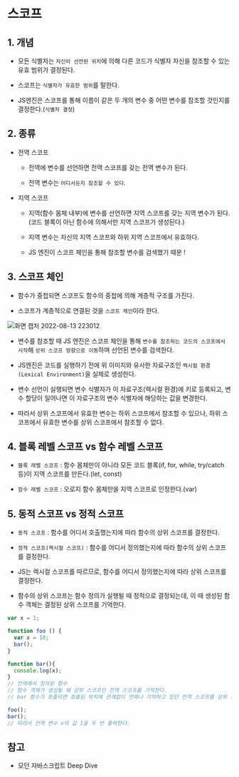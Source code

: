 # 스코프

## 1. 개념

- 모든 식별자는 ```자신이 선언된 위치```에 의해 다른 코드가 식별자 자신을 참조할 수 있는 유효 범위가 결정된다.

- 스코프는 ```식별자가 유효한 범위```를 말한다.
- JS엔진은 스코프를 통해 이름이 같은 두 개의 변수 중 어떤 변수를 참조할 것인지를 결정한다.(```식별자 결정```)

## 2. 종류
- 전역 스코프
    - 전역에 변수를 선언하면 전역 스코프를 갖는 전역 변수가 된다.
   
    - 전역 변수는 ```어디서든지 참조할 수 있다```.
- 지역 스코프
    - 지역(함수 몸체 내부)에 변수를 선언하면 지역 스코프를 갖는 지역 변수가 된다.(코드 블록이 아닌 함수에 의해서만 지역 스코프가 생성된다.)
    - 지역 변수는 자신의 지역 스코프와 하위 지역 스코프에서 유효하다.  
    
    - JS 엔진이 스코프 체인을 통해 참조할 변수를 검색했기 때문 !


## 3. 스코프 체인
- 함수가 중첩되면 스코프도 함수의 중첩에 의해 계층적 구조를 가진다.

- 스코프가 계층적으로 연결된 것을 ```스코프 체인```이라 한다.

![화면 캡처 2022-08-13 223012](https://user-images.githubusercontent.com/97326130/184496307-60aec4a7-cc41-4c85-9e31-b0bfd55ca02d.png)

- 변수를 참조할 때 JS 엔진은 스코프 체인을 통해 ```변수를 참조하는 코드의 스코프에서 시작```해 ```상위 스코프 방향으로 이동```하며 선언된 변수를 검색한다.

- JS엔진은 코드를 실행하기 전에 위 이미지와 유사한 자료구조인 ```렉시컬 환경(Lexical Environment)```을 실제로 생성한다.

- 변수 선언이 실행되면 변수 식별자가 이 자료구조(렉시컬 환경)에 키로 등록되고, 변수 할당이 일어나면 이 자료구조의 변수 식별자에 해당하는 값을 변경한다.

- 따라서 상위 스코프에서 유효한 변수는 하위 스코프에서 참조할 수 있으나, 하위 스코프에서 유효한 변수를 상위 스코프에서 참조할 수 없다.

## 4. 블록 레벨 스코프 vs 함수 레벨 스코프

- ```블록 레벨 스코프``` : 함수 몸체만이 아니라 모든 코드 블록(if, for, while, try/catch 등)이 지역 스코프를 만든다.(let, const)

- ```함수 레벨 스코프``` : 오로지 함수 몸체만을 지역 스코프로 인정한다.(var)

## 5. 동적 스코프 vs 정적 스코프

- ```동적 스코프``` : 함수를 어디서 호출했는지에 따라 함수의 상위 스코프를 결정한다.

- ```정적 스코프(렉시컬 스코프)``` : 함수를 어디서 정의했는지에 따라 함수의 상위 스코프를 결정한다.
- JS는 렉시컬 스코프를 따르므로, 함수를 어디서 정의했는지에 따라 상위 스코프를 결정한다.
- 함수의 상위 스코프는 함수 정의가 실행될 때 정적으로 결정되는데, 이 때 생성된 함수 객체는 결정된 상위 스코프를 기억한다.

```javascript
var x = 1;

function foo () {
  var x = 10;
  bar();
}

function bar(){  
  console.log(x);
}
// 전역에서 정의된 함수
// 함수 객체가 생성될 때 상위 스코프인 전역 스코프를 기억한다.
// bar 함수가 호출되면 호출된 위치에 관계없이 언제나 기억하고 있던 전역 스코프를 상위 스코프로 사용한다.

foo();
bar();
// 따라서 전역 변수 x의 값 1을 두 번 출력한다.
```

## 참고
- 모던 자바스크립트 Deep Dive
